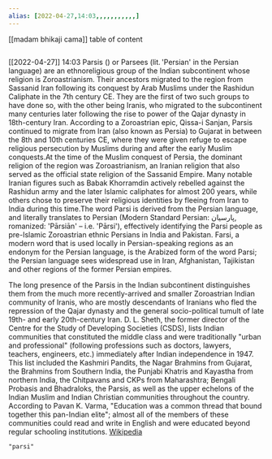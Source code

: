 ```yaml
---
alias: [2022-04-27,14:03,,,,,,,,,,,]
---
```

[[madam bhikaji cama]]
table of content
```toc
```

[[2022-04-27]] 14:03
Parsis () or Parsees (lit. 'Persian' in the Persian language) are an ethnoreligious group of the Indian subcontinent whose religion is Zoroastrianism. Their ancestors migrated to the region from Sassanid Iran following its conquest by Arab Muslims under the Rashidun Caliphate in the 7th century CE. They are the first of two such groups to have done so, with the other being Iranis, who migrated to the subcontinent many centuries later following the rise to power of the Qajar dynasty in 18th-century Iran. According to a Zoroastrian epic, Qissa-i Sanjan, Parsis continued to migrate from Iran (also known as Persia) to Gujarat in between the 8th and 10th centuries CE, where they were given refuge to escape religious persecution by Muslims during and after the early Muslim conquests.At the time of the Muslim conquest of Persia, the dominant religion of the region was Zoroastrianism, an Iranian religion that also served as the official state religion of the Sassanid Empire. Many notable Iranian figures such as Babak Khorramdin actively rebelled against the Rashidun army and the later Islamic caliphates for almost 200 years, while others chose to preserve their religious identities by fleeing from Iran to India during this time.The word Parsi is derived from the Persian language, and literally translates to Persian (Modern Standard Persian: پارسیان, romanized: 'Pārsiān' – i.e. 'Pārsi'), effectively identifying the Parsi people as pre-Islamic Zoroastrian ethnic Persians in India and Pakistan. Farsi, a modern word that is used locally in Persian-speaking regions as an endonym for the Persian language, is the Arabized form of the word Parsi; the Persian language sees widespread use in Iran, Afghanistan, Tajikistan and other regions of the former Persian empires.

The long presence of the Parsis in the Indian subcontinent distinguishes them from the much more recently-arrived and smaller Zoroastrian Indian community of Iranis, who are mostly descendants of Iranians who fled the repression of the Qajar dynasty and the general socio-political tumult of late 19th- and early 20th-century Iran. D. L. Sheth, the former director of the Centre for the Study of Developing Societies (CSDS), lists Indian communities that constituted the middle class and were traditionally "urban and professional" (following professions such as doctors, lawyers, teachers, engineers, etc.) immediately after Indian independence in 1947. This list included the Kashmiri Pandits, the Nagar Brahmins from Gujarat, the Brahmins from Southern India, the Punjabi Khatris and Kayastha from northern India, the Chitpavans and CKPs from Maharashtra; Bengali Probasis and Bhadraloks, the Parsis, as well as the upper echelons of the Indian Muslim and Indian Christian communities throughout the country. According to Pavan K. Varma, "Education was a common thread that bound together this pan-Indian elite"; almost all of the members of these communities could read and write in English and were educated beyond regular schooling institutions.
[Wikipedia](https://en.wikipedia.org/wiki/Parsis)
```query
"parsi"
```